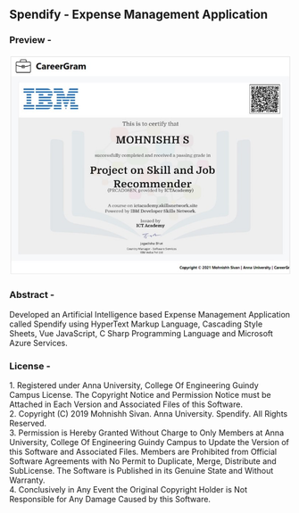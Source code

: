 <h2>Spendify - Expense Management Application</h2>

<h3>Preview -</h3>
<center><img src="Delete.jpeg"></center>

<h3>Abstract -</h3>
Developed an Artificial Intelligence based Expense Management Application called Spendify using HyperText Markup Language, Cascading Style Sheets, Vue JavaScript, C Sharp Programming Language and Microsoft Azure Services.<br/>

<h3>License -</h3>
1. Registered under Anna University, College Of Engineering Guindy Campus License. The Copyright Notice and Permission Notice must be Attached in Each Version and Associated Files of this Software.<br/>
2. Copyright (C) 2019 Mohnishh Sivan. Anna University. Spendify. All Rights Reserved.<br/>
3. Permission is Hereby Granted Without Charge to Only Members at Anna University, College Of Engineering Guindy Campus to Update the Version of this Software and Associated Files. Members are Prohibited from Official Software Agreements with No Permit to Duplicate, Merge, Distribute and SubLicense. The Software is Published in its Genuine State and Without Warranty.<br/>
4. Conclusively in Any Event the Original Copyright Holder is Not Responsible for Any Damage Caused by this Software.<br/>
